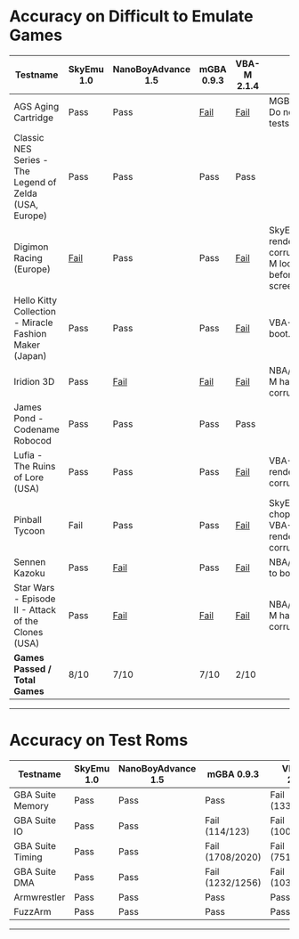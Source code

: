 
# Accuracy on Difficult to Emulate Games

Testname                                                | SkyEmu 1.0  | NanoBoyAdvance 1.5                                 | mGBA 0.9.3 | VBA-M 2.1.4 | Notes
--------------------------------------------------------|-------------|----------------------------------------------------|------------|-------------|------
AGS Aging Cartridge                                     | Pass        | Pass                                               | [Fail](accuracy_screenshots/mGBA/AGS.png)           | [Fail](accuracy_screenshots/VBA-M/AGS.png) | MGBA/VBA-M Do not pass all tests
Classic NES Series - The Legend of Zelda (USA, Europe)  | Pass        | Pass                                               | Pass                                                | Pass | 
Digimon Racing (Europe)                                 | [Fail](accuracy_screenshots/SkyEmu/digimon.png) | Pass           | Pass                                                | [Fail](accuracy_screenshots/VBA-M/digimon.png) | SkyEmu has rendering corruption. VBA-M locks up before title screen.
Hello Kitty Collection - Miracle Fashion Maker (Japan)  | Pass        | Pass                                               | Pass                                                | [Fail](accuracy_screenshots/VBA-M/hello-kitty.png) | VBA-M fails to boot.
Iridion 3D                                              | Pass        | [Fail](accuracy_screenshots/NBA/Iridion.png)       | [Fail](accuracy_screenshots/mGBA/Iridion.png)       | [Fail](accuracy_screenshots/VBA-M/Iridion.png) | NBA/mGBA/VBA-M have rendering corruption
James Pond - Codename Robocod                           | Pass        | Pass                                               | Pass                                                | Pass | 
Lufia - The Ruins of Lore (USA)                         | Pass        | Pass                                               | Pass                                                | [Fail](accuracy_screenshots/VBA-M/Lufia.png) | VBA-M has rendering corruption
Pinball Tycoon                                          | Fail        | Pass                                               | Pass                                                | [Fail](accuracy_screenshots/VBA-M/PinballTycoon.png) | SkyEmu has choppy audio. VBA-M has rendering corruption.
Sennen Kazoku                                           | Pass        | [Fail](accuracy_screenshots/NBA/Sennen.png)        | Pass                                                | [Fail](accuracy_screenshots/VBA-M/Sennen.png) | NBA/VBA-M fail to boot
Star Wars - Episode II - Attack of the Clones (USA)     | Pass        | [Fail](accuracy_screenshots/NBA/StarWars.png)      | [Fail](accuracy_screenshots/mGBA/StarWars.png)      | [Fail](accuracy_screenshots/VBA-M/StarWars.png) | NBA/mGBA/VBA-M have rendering corruption
**Games Passed / Total Games**                          | 8/10        | 7/10                                               | 7/10                                                | 2/10     
------------------------------------------------------------------------------------------------------------------

# Accuracy on Test Roms

Testname                                              | SkyEmu 1.0  | NanoBoyAdvance 1.5  | mGBA 0.9.3         | VBA-M 2.1.4 |
------------------------------------------------------|-------------|---------------------|--------------------|-------------|
GBA Suite Memory                                      | Pass        | Pass                | Pass               | Fail (1338/1552) | 
GBA Suite IO                                          | Pass        | Pass                | Fail (114/123)     | Fail (100/123)   | 
GBA Suite Timing                                      | Pass        | Pass                | Fail (1708/2020)   | Fail (751/2020)  | 
GBA Suite DMA                                         | Pass        | Pass                | Fail (1232/1256)   | Fail (1032/1256) | 
Armwrestler                                           | Pass        | Pass                | Pass               | Pass | 
FuzzArm                                               | Pass        | Pass                | Pass               | Pass | 
------------------------------------------------------------------------------------------------------------------